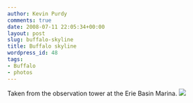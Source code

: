```yaml
---
author: Kevin Purdy
comments: true
date: 2008-07-11 22:05:34+00:00
layout: post
slug: buffalo-skyline
title: Buffalo skyline
wordpress_id: 48
tags:
- Buffalo
- photos
---
```


Taken from the observation tower at the Erie Basin Marina.
[![](http://farm4.static.flickr.com/3129/2613354678_6c1ed5c4e9.jpg)](http://www.flickr.com/photos/purdman1/2613354678/)

